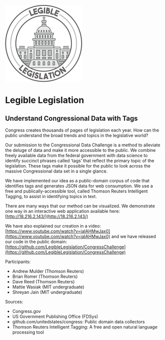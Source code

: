 
![Logo](capitol_seal_small.png)

# Legible Legislation

## Understand Congressional Data with Tags

Congress creates thousands of pages of legislation each year. How can the public understand the broad trends and topics in the legislative world?  

Our submission to the Congressional Data Challenge is a method to alleviate the deluge of data and make it more accessible to the public. We combine freely available data from the federal government with data science to identify succinct phrases called ‘tags’ that reflect the primary topic of the legislation. These tags make it possible for the public to look across the massive Congressional data set in a single glance. 

We have implemented our idea as a public-domain corpus of code that identifies tags and generates JSON data for web consumption. We use a free and publically-accessible tool, called Thomson Reuters Intelligent Tagging, to assist in identifying topics in text.

There are many ways that our method can be visualized. We demonstrate one way in an interactive web application available here: [http://18.216.2.143/](http://18.216.2.143/)

We have also explained our creation in a video: [https://www.youtube.com/watch?v=iaIAHMwJax0](https://www.youtube.com/watch?v=iaIAHMwJax0) and we have released our code in the public domain: [https://github.com/LegibleLegislation/CongressChallenge](https://github.com/LegibleLegislation/CongressChallenge)
 

Participants:

* Andrew Mulder (Thomson Reuters)
* Brian Romer (Thomson Reuters)
* Dave Reed (Thomson Reuters)
* Mattie Wasiak (MIT undergraduate)
* Shreyan Jain (MIT undergraduate)


Sources:

* Congress.gov
* US Government Publishing Office (FDSys)
* github.com/unitedstates/congress: Public domain data collectors 
* Thomson Reuters Intelligent Tagging: A free and open natural language processing tool

